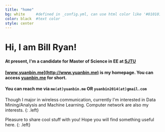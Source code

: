 ```yaml
---
title: "home"
bg: white     #defined in _config.yml, can use html color like '#010101'
color: black  #text color
style: center
---
```


# Hi, I am Bill Ryan!

#### <i class="fa fa-graduation-cap"></i> At present, I'm a candidate for Master of Science in EE at [SJTU](http://en.sjtu.edu.cn/)

#### <i class="fa fa-home"></i> [www.yuanbin.me](http://www.yuanbin.me) is my homepage. You can access [yuanbin.me](http://www.yuanbin.me) for short.  

#### <i class="fa fa-envelope"></i> You can reach me via `me(at)yuanbin.me` OR `yuanbin2014(at)gmail.com`

Though I major in wireless communication, currently I'm interested in Data Mining/Analysis and Machine Learning. Computer network are also my interests.
{: .left}

Pleasure to share cool stuff with you! Hope you will find something useful here.
{: .left}
